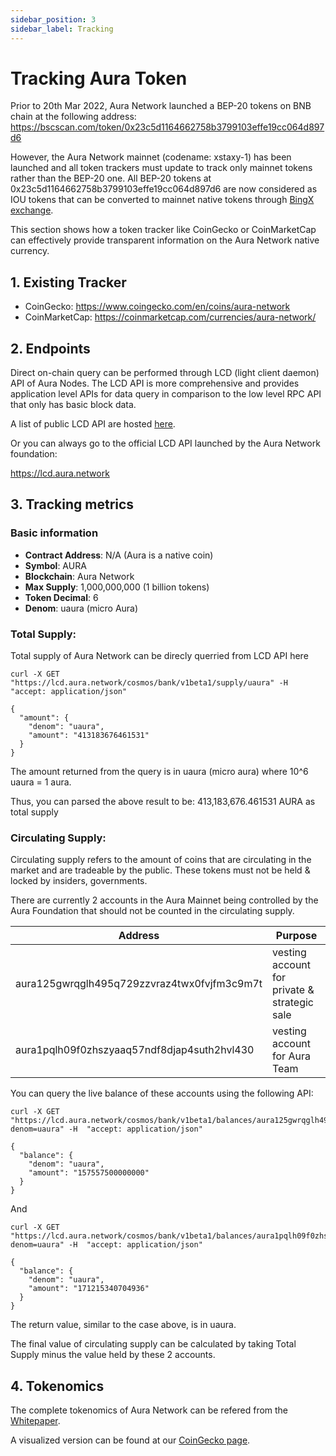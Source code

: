 ```yaml
---
sidebar_position: 3
sidebar_label: Tracking
---
```

# Tracking Aura Token
Prior to 20th Mar 2022, Aura Network launched a BEP-20 tokens on BNB chain at the following address: https://bscscan.com/token/0x23c5d1164662758b3799103effe19cc064d897d6

However, the Aura Network mainnet (codename: xstaxy-1) has been launched and all token trackers must update to track only mainnet tokens rather than the BEP-20 one. All BEP-20 tokens at 0x23c5d1164662758b3799103effe19cc064d897d6 are now considered as IOU tokens that can be converted to mainnet native tokens through [BingX exchange](https://support.bingx.com/hc/en-001/articles/16547008282265).

This section shows how a token tracker like CoinGecko or CoinMarketCap can effectively provide transparent information on the Aura Network native currency. 

## 1. Existing Tracker
- CoinGecko: https://www.coingecko.com/en/coins/aura-network
- CoinMarketCap: https://coinmarketcap.com/currencies/aura-network/

## 2. Endpoints
Direct on-chain query can be performed through LCD (light client daemon) API of Aura Nodes. The LCD API is more comprehensive and provides application level APIs for data query in comparison to the low level RPC API that only has basic block data.

A list of public LCD API are hosted [here](../../developer/1.getting-started/4.networks-info.md).

Or you can always go to the official LCD API launched by the Aura Network foundation:

https://lcd.aura.network

## 3. Tracking metrics

### Basic information
- **Contract Address**: N/A (Aura is a native coin)
- **Symbol**: AURA
- **Blockchain**: Aura Network
- **Max Supply**: 1,000,000,000 (1 billion tokens)
- **Token Decimal**: 6
- **Denom**: uaura (micro Aura)

### Total Supply: 
Total supply of Aura Network can be direcly querried from LCD API here

```
curl -X GET "https://lcd.aura.network/cosmos/bank/v1beta1/supply/uaura" -H  "accept: application/json"

{
  "amount": {
    "denom": "uaura",
    "amount": "413183676461531"
  }
}
```
The amount returned from the query is in uaura (micro aura) where 10^6 uaura = 1 aura.

Thus, you can parsed the above result to be: 413,183,676.461531 AURA as total supply

### Circulating Supply: 

Circulating supply refers to the amount of coins that are circulating in the market and are tradeable by the public. These tokens must not be held & locked by insiders, governments.

There are currently 2 accounts in the Aura Mainnet being controlled by the Aura Foundation that should not be counted in the circulating supply.

| Address                                     | Purpose                                      |
|---------------------------------------------|----------------------------------------------|
| aura125gwrqglh495q729zzvraz4twx0fvjfm3c9m7t | vesting account for private & strategic sale |
| aura1pqlh09f0zhszyaaq57ndf8djap4suth2hvl430 | vesting account for Aura Team                |

You can query the live balance of these accounts using the following API:

```
curl -X GET "https://lcd.aura.network/cosmos/bank/v1beta1/balances/aura125gwrqglh495q729zzvraz4twx0fvjfm3c9m7t/by_denom?denom=uaura" -H  "accept: application/json"

{
  "balance": {
    "denom": "uaura",
    "amount": "157557500000000"
  }
}
```
And
```
curl -X GET "https://lcd.aura.network/cosmos/bank/v1beta1/balances/aura1pqlh09f0zhszyaaq57ndf8djap4suth2hvl430/by_denom?denom=uaura" -H  "accept: application/json"

{
  "balance": {
    "denom": "uaura",
    "amount": "171215340704936"
  }
}
```
The return value, similar to the case above, is in uaura.

The final value of circulating supply can be calculated by taking Total Supply minus the value held by these 2 accounts.


## 4. Tokenomics
The complete tokenomics of Aura Network can be refered from the [Whitepaper](https://github.com/aura-nw/whitepaper/blob/main/release/Aura_Network___whitepaper.pdf).

A visualized version can be found at our [CoinGecko page](https://www.coingecko.com/en/coins/aura-network/tokenomics).
